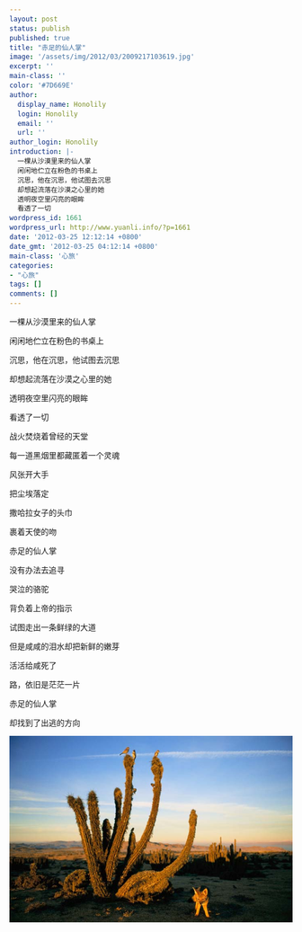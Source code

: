 ```yaml
---
layout: post
status: publish
published: true
title: "赤足的仙人掌"
image: '/assets/img/2012/03/2009217103619.jpg'
excerpt: ''
main-class: ''
color: '#7D669E'
author:
  display_name: Honolily
  login: Honolily
  email: ''
  url: ''
author_login: Honolily
introduction: |-
  一棵从沙漠里来的仙人掌
  闲闲地伫立在粉色的书桌上
  沉思，他在沉思，他试图去沉思
  却想起流落在沙漠之心里的她
  透明夜空里闪亮的眼眸
  看透了一切
wordpress_id: 1661
wordpress_url: http://www.yuanli.info/?p=1661
date: '2012-03-25 12:12:14 +0800'
date_gmt: '2012-03-25 04:12:14 +0800'
main-class: '心旅'
categories:
- "心旅"
tags: []
comments: []
---
```

一棵从沙漠里来的仙人掌

闲闲地伫立在粉色的书桌上

沉思，他在沉思，他试图去沉思

却想起流落在沙漠之心里的她

透明夜空里闪亮的眼眸

看透了一切

战火焚烧着曾经的天堂

每一道黑烟里都藏匿着一个灵魂

风张开大手

把尘埃落定

撒哈拉女子的头巾

裹着天使的吻

赤足的仙人掌

没有办法去追寻

哭泣的骆驼

背负着上帝的指示

试图走出一条鲜绿的大道

但是咸咸的泪水却把新鲜的嫩芽

活活给咸死了

路，依旧是茫茫一片

赤足的仙人掌

却找到了出逃的方向

[![yuanli info image](/assets/img/2012/03/2009217103619.jpg)](/assets/img/2012/03/2009217103619.jpg)

